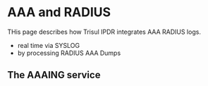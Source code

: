 # AAA and RADIUS 

THis page describes how Trisul IPDR integrates AAA RADIUS logs.

- real time via SYSLOG
- by processing RADIUS AAA Dumps 


## The AAAING service


  